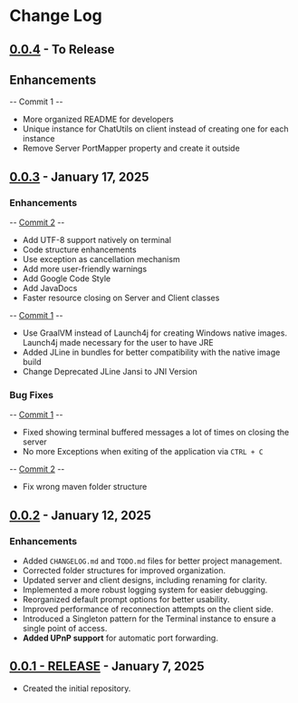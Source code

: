 # Change Log

## [0.0.4](https://github.com/FelipeKobra/JMessenger/tree/v0.0.4) - To Release

## Enhancements

-- Commit 1 --

- More organized README for developers
- Unique instance for ChatUtils on client instead of creating one for each instance
- Remove Server PortMapper property and create it outside

## [0.0.3](https://github.com/FelipeKobra/JMessenger/tree/v0.0.3) - January 17, 2025

### Enhancements

-- [Commit 2](https://github.com/FelipeKobra/JMessenger/commit/0a6223b066b3e8e8074578609740c209ffda69ab) --

- Add UTF-8 support natively on terminal
- Code structure enhancements
- Use exception as cancellation mechanism
- Add more user-friendly warnings
- Add Google Code Style
- Add JavaDocs
- Faster resource closing on Server and Client classes

-- [Commit 1](https://github.com/FelipeKobra/JMessenger/commit/1260371d40a75ea7e6108d8e7c3683d85e746ee1) --

- Use GraalVM instead of Launch4j for creating Windows native images. Launch4j made necessary for
  the user to have JRE
- Added JLine in bundles for better compatibility with the native image build
- Change Deprecated JLine Jansi to JNI Version

### Bug Fixes

-- [Commit 1](https://github.com/FelipeKobra/JMessenger/commit/1260371d40a75ea7e6108d8e7c3683d85e746ee1) --

- Fixed showing terminal buffered messages a lot of times on closing the server
- No more Exceptions when exiting of the application via `CTRL + C`

-- [Commit 2](https://github.com/FelipeKobra/JMessenger/commit/0a6223b066b3e8e8074578609740c209ffda69ab) --

- Fix wrong maven folder structure

## [0.0.2](https://github.com/FelipeKobra/JMessenger/tree/v0.0.2) - January 12, 2025

### Enhancements

- Added `CHANGELOG.md` and `TODO.md` files for better project management.
- Corrected folder structures for improved organization.
- Updated server and client designs, including renaming for clarity.
- Implemented a more robust logging system for easier debugging.
- Reorganized default prompt options for better usability.
- Improved performance of reconnection attempts on the client side.
- Introduced a Singleton pattern for the Terminal instance to ensure a single point of access.
- **Added UPnP support** for automatic port forwarding.

## [0.0.1 - RELEASE](https://github.com/FelipeKobra/JMessenger/tree/v0.0.1) - January 7, 2025

- Created the initial repository.
